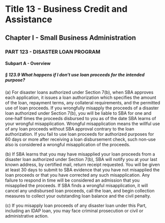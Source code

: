 
# Title 13 - Business Credit and Assistance
## Chapter I - Small Business Administration
### PART 123 - DISASTER LOAN PROGRAM
#### Subpart A - Overview
##### § 123.9 What happens if I don't use loan proceeds for the intended purpose?

(a) For disaster loans authorized under Section 7(b), when SBA approves each application, it issues a loan authorization which specifies the amount of the loan, repayment terms, any collateral requirements, and the permitted use of loan proceeds. If you wrongfully misapply the proceeds of a disaster loan authorized under Section 7(b), you will be liable to SBA for one and one-half times the proceeds disbursed to you as of the date SBA learns of your wrongful misapplication. Wrongful misapplication means the willful use of any loan proceeds without SBA approval contrary to the loan authorization. If you fail to use loan proceeds for authorized purposes for 60 days or more after receiving a loan disbursement check, such non-use also is considered a wrongful misapplication of the proceeds.

(b) If SBA learns that you may have misapplied your loan proceeds from a disaster loan authorized under Section 7(b), SBA will notify you at your last known address, by certified mail, return receipt requested. You will be given at least 30 days to submit to SBA evidence that you have not misapplied the loan proceeds or that you have corrected any such misapplication. Any failure to respond in time will be considered an admission that you misapplied the proceeds. If SBA finds a wrongful misapplication, it will cancel any undisbursed loan proceeds, call the loan, and begin collection measures to collect your outstanding loan balance and the civil penalty.

(c) If you misapply loan proceeds of any disaster loan under this Part, including an IDAP loan, you may face criminal prosecution or civil or administrative action.

